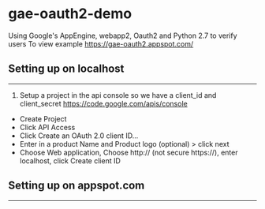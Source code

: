 gae-oauth2-demo
===============

Using Google's AppEngine, webapp2, Oauth2 and Python 2.7 to verify users
To view example https://gae-oauth2.appspot.com/

Setting up on localhost
-----------------------
_______________
1.  Setup a project in the api console so we have a client_id and client_secret https://code.google.com/apis/console
*  Create Project
*  Click API Access
*  Click Create an OAuth 2.0 client ID...
*  Enter in a product Name and Product logo (optional) > click next
*  Choose Web application, Choose http:// (not secure https://),  enter localhost, click Create client ID


Setting up on appspot.com
-------------------------
_______________

